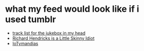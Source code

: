 # what my feed would look like if i used tumblr

- [track list for the jukebox in my head][songs]
- [Richard Hendricks is a Little Skinny Idiot][RHIALSI]
- [IoTymandias][]

[songs]: 3beb8805-9fb7-4a37-804d-efd708d6b16b.md
[RHIALSI]: f3c2f214-751e-4fe3-871a-8ab1094dd46b.md
[IoTymandias]: 166dbfcf-ff71-47e2-90ab-5244f0a49715.md
